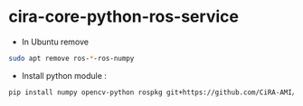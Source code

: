 # cira-core-python-ros-service

- In Ubuntu remove 
```bash
sudo apt remove ros-*-ros-numpy
```

- Install python module : 
```bash
pip install numpy opencv-python rospkg git+https://github.com/CiRA-AMI/cira_ros_numpy.git
```
